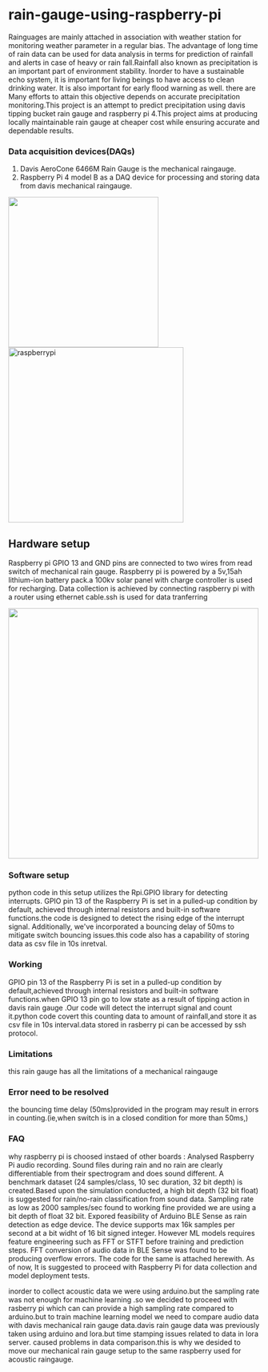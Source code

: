 ﻿# rain-gauge-using-raspberry-pi

Rainguages are mainly attached in association with weather station for monitoring weather parameter in a regular bias. The advantage of long time of rain data can be used for data analysis in terms for prediction of rainfall and alerts in case of heavy or rain fall.Rainfall also known as precipitation is an important part of environment stability. Inorder to have a sustainable echo system, it is important for living beings to have access to clean drinking water. It is also important for early flood warning as well. there are Many efforts to attain this objective depends on accurate precipitation monitoring.This project is an attempt to predict precipitation using davis tipping bucket rain gauge and raspberry pi 4.This project aims at producing locally maintainable rain gauge at cheaper cost while ensuring accurate and dependable results.


### Data acquisition devices(DAQs)
1. Davis AeroCone 6466M Rain Gauge is the mechanical raingauge.
2. Raspberry Pi 4 model B as a DAQ device for processing and storing data from davis mechanical raingauge.

<img src="https://m.media-amazon.com/images/I/612KqYGrL7L._AC_SX466_.jpg" height="300"/>      <img src="https://upload.wikimedia.org/wikipedia/commons/thumb/f/f1/Raspberry_Pi_4_Model_B_-_Side.jpg/1200px-Raspberry_Pi_4_Model_B_-_Side.jpg" alt="raspberrypi" width="350"/>

## Hardware setup
Raspberry pi GPIO 13 and GND pins are connected to two wires from read switch of mechanical rain gauge.
Raspberry pi is powered by a 5v,15ah lithium-ion battery pack.a 100kv solar panel with charge controller is used for recharging.
Data collection is achieved by connecting raspberry pi with a router using ethernet cable.ssh is used for data tranferring  

<img src="https://github.com/Thelastblackpearl/rain-gauge-using-raspberry-pi/blob/ac7802241a44cf78f27233e284e040065e3c8561/docs/hardware%20setup.jpg"  width ="500">

### Software setup 
python code in this setup utilizes the Rpi.GPIO library for detecting interrupts. GPIO pin 13 of the Raspberry Pi is set in a pulled-up condition by default, achieved through internal resistors and built-in software functions.the code is designed to detect the rising edge of the interrupt signal. Additionally, we've incorporated a bouncing delay of 50ms to mitigate switch bouncing issues.this code also has a capability of storing data as csv file in 10s inretval.

### Working
GPIO pin 13 of the Raspberry Pi is set in a pulled-up condition by default,achieved through internal resistors and built-in software functions.when GPIO 13 pin go to low state as a result of tipping action in davis rain gauge .Our code will detect the interrupt signal and count it.python code covert this counting data to amount of rainfall,and store it as csv file in 10s interval.data stored in rasberry pi can be accessed by ssh protocol.

### Limitations
this rain gauge has all the limitations of a mechanical raingauge 

### Error need to be resolved
the bouncing time delay (50ms)provided in the program may result in errors in counting.(ie,when switch is in a closed condition for more than 50ms,)

### FAQ
why raspberry pi is choosed instaed of other boards : Analysed Raspberry Pi audio recording.  Sound files during rain and no rain are clearly differentiable from their spectrogram and does sound different. A benchmark dataset (24 samples/class, 10 sec duration, 32 bit depth) is created.Based upon the simulation conducted, a high bit depth (32 bit float) is suggested for rain/no-rain classification from sound data. Sampling rate as low as 2000 samples/sec found to working fine provided we are using a bit depth of float 32 bit.
Expored feasibility of Arduino BLE Sense as rain detection  as edge device. The device supports max 16k samples per second at a bit widht of 16 bit signed integer. However ML models requires feature engineering such as FFT or STFT before training and prediction steps. FFT conversion of audio data in BLE Sense was found to be producing overflow errors. The code for the same is attached herewith. As of now, It is suggested to proceed with Raspberry Pi for data collection and model deployment tests.
 
inorder to collect acoustic data we were using arduino.but the sampling rate was not enough for machine learning .so we decided to proceed with rasberry pi which can can provide a high sampling rate compared to arduino.but to train machine learning model we need to compare audio data with davis mechanical rain gauge data.davis rain gauge data was previously taken using arduino and lora.but time stamping issues related to data in lora server. caused problems in data comparison.this is why we desided to move our mechanical rain gauge setup to the same raspberry used for acoustic raingauge. 


 
